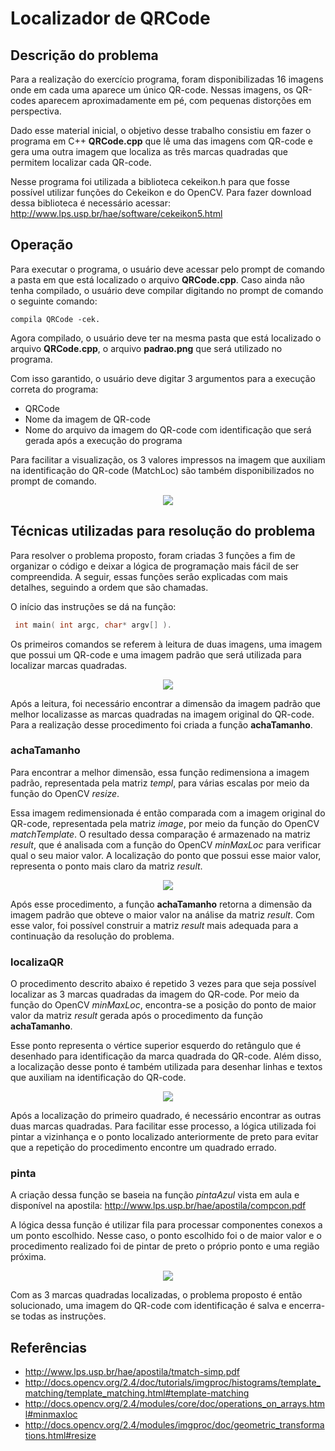 # Localizador de QRCode

## Descrição do problema

Para a realização do exercício programa, foram disponibilizadas 16 imagens onde em cada uma aparece um único QR-code. Nessas imagens, os QR-codes aparecem aproximadamente em pé, com pequenas distorções em perspectiva.

Dado esse material inicial, o objetivo desse trabalho consistiu em fazer o programa em C++ **QRCode.cpp** que lê uma das imagens com QR-code e gera uma outra imagem que localiza as três marcas quadradas que permitem localizar cada QR-code.

Nesse programa foi utilizada a biblioteca cekeikon.h para que fosse possível utilizar funções do Cekeikon e do OpenCV. 	Para fazer download dessa biblioteca é necessário acessar: http://www.lps.usp.br/hae/software/cekeikon5.html

## Operação

Para executar o programa, o usuário deve acessar pelo prompt de comando a pasta em que está localizado o arquivo **QRCode.cpp**. Caso ainda não tenha compilado, o usuário deve compilar digitando no prompt de comando o seguinte comando: 

```
compila QRCode -cek.
```

Agora compilado, o usuário deve ter na mesma pasta que está localizado o arquivo **QRCode.cpp**, o arquivo **padrao.png** que será utilizado no programa. 

Com isso garantido, o usuário deve digitar 3 argumentos para a execução correta do programa: 

* QRCode
* Nome da imagem de QR-code
* Nome do arquivo da imagem do QR-code com identificação que será gerada após a execução do programa

Para facilitar a visualização, os 3 valores impressos na imagem que auxiliam na identificação do QR-code (MatchLoc) são também disponibilizados no prompt de comando.

<p align="center">
  <img src="https://github.com/matheusrmorgado/QRCode/blob/master/images/operation-example.png">
</p>

## Técnicas utilizadas para resolução do problema

Para resolver o problema proposto, foram criadas 3 funções a fim de organizar o código e deixar a lógica de programação mais fácil de ser compreendida. A seguir, essas funções serão explicadas com mais detalhes, seguindo a ordem que são chamadas.

O início das instruções se dá na função:

```c++
 int main( int argc, char* argv[] ). 
```

Os primeiros comandos se referem à leitura de duas imagens, uma imagem que possui um QR-code e uma imagem padrão que será utilizada para localizar marcas quadradas.

<p align="center">
  <img src="https://github.com/matheusrmorgado/QRCode/blob/master/padrao.png">
</p>

Após a leitura, foi necessário encontrar a dimensão da imagem padrão que melhor localizasse as marcas quadradas na imagem original do QR-code. Para a realização desse procedimento foi criada a função **achaTamanho**.

### achaTamanho

Para encontrar a melhor dimensão, essa função redimensiona a imagem padrão, representada pela matriz *templ*, para várias escalas por meio da função do OpenCV *resize*.

Essa imagem redimensionada é então comparada com a imagem original do QR-code, representada pela matriz *image*, por meio da função do OpenCV *matchTemplate*. O resultado dessa comparação é armazenado na matriz *result*, que é analisada com a função do OpenCV *minMaxLoc* para verificar qual o seu maior valor. A localização do ponto que possui esse maior valor, representa o ponto mais claro da matriz *result*.

<p align="center">
  <img src="https://github.com/matheusrmorgado/QRCode/blob/master/images/result.png">
</p>

Após esse procedimento, a função **achaTamanho** retorna a dimensão da imagem padrão que obteve o maior valor na análise da matriz *result*. Com esse valor, foi possível construir a matriz *result* mais adequada para a continuação da resolução do problema. 

### localizaQR

O procedimento descrito abaixo é repetido 3 vezes para que seja possível localizar as 3 marcas quadradas da imagem do QR-code. Por meio da função do OpenCV *minMaxLoc*, encontra-se a posição do ponto de maior valor da matriz *result* gerada após o procedimento da função **achaTamanho**.

Esse ponto representa o vértice superior esquerdo do retângulo que é desenhado para identificação da marca quadrada do QR-code. Além disso, a localização desse ponto é também utilizada para desenhar linhas e textos que auxiliam na identificação do QR-code.

<p align="center">
  <img src="https://github.com/matheusrmorgado/QRCode/blob/master/images/QRCode-localized.png">
</p>

Após a localização do primeiro quadrado, é necessário encontrar as outras duas marcas quadradas. Para facilitar esse processo, a lógica utilizada foi pintar a vizinhança e o ponto localizado anteriormente de preto para evitar que a repetição do procedimento encontre um quadrado errado.

### pinta

A criação dessa função se baseia na função *pintaAzul* vista em aula e disponível na apostila: http://www.lps.usp.br/hae/apostila/compcon.pdf

A lógica dessa função é utilizar fila para processar componentes conexos a um ponto escolhido. Nesse caso, o ponto escolhido foi o de maior valor e o procedimento realizado foi de pintar de preto o próprio ponto e uma região próxima.

<p align="center">
  <img src="https://github.com/matheusrmorgado/QRCode/blob/master/images/result-pinta.png">
</p>

Com as 3 marcas quadradas localizadas, o problema proposto é então solucionado, uma imagem do QR-code com identificação é salva e encerra-se todas as instruções.


## Referências

* http://www.lps.usp.br/hae/apostila/tmatch-simp.pdf
* http://docs.opencv.org/2.4/doc/tutorials/imgproc/histograms/template_matching/template_matching.html#template-matching
* http://docs.opencv.org/2.4/modules/core/doc/operations_on_arrays.html#minmaxloc
* http://docs.opencv.org/2.4/modules/imgproc/doc/geometric_transformations.html#resize